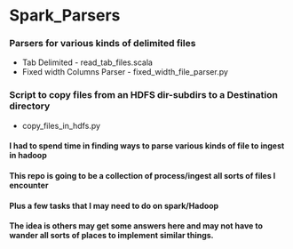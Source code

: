 # Spark_Parsers
### Parsers for various kinds of delimited files
* Tab Delimited - read_tab_files.scala
* Fixed width Columns Parser - fixed_width_file_parser.py

### Script to copy files from an HDFS dir-subdirs to a Destination directory
* copy_files_in_hdfs.py



#### I had to spend time in finding ways to parse various kinds of file to ingest in hadoop
#### This repo is going to be a collection of process/ingest all sorts of files I encounter

#### Plus a few tasks that I may need to do on spark/Hadoop
#### The idea is others may get some answers here and may not have to wander all sorts of places to implement similar things.
